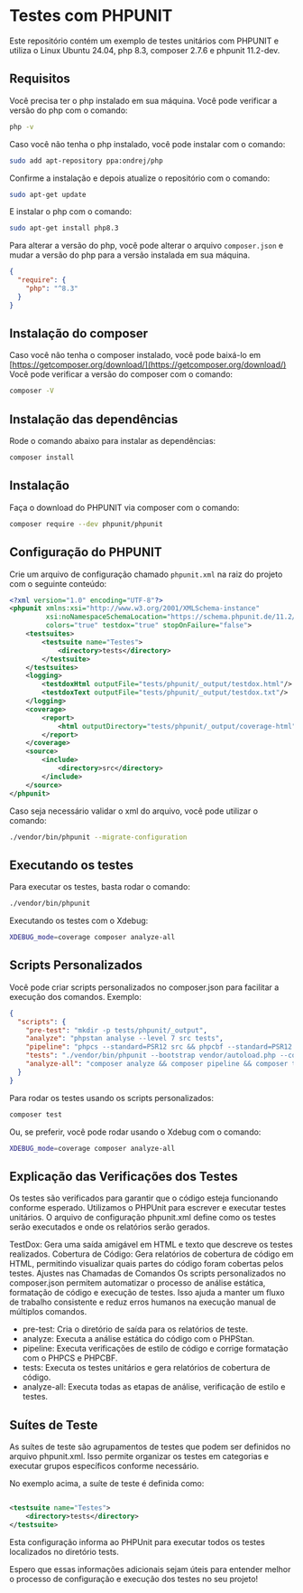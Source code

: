 # Testes com PHPUNIT

Este repositório contém um exemplo de testes unitários com PHPUNIT e utiliza o Linux Ubuntu 24.04, php 8.3, composer
2.7.6 e phpunit
11.2-dev.

## Requisitos

Você precisa ter o php instalado em sua máquina. Você pode verificar a versão do php com o comando:

```bash
php -v
```

Caso você não tenha o php instalado, você pode instalar com o comando:

```bash
sudo add apt-repository ppa:ondrej/php
```

Confirme a instalação e depois atualize o repositório com o comando:

```bash
sudo apt-get update
```

E instalar o php com o comando:

```bash
sudo apt-get install php8.3
```

Para alterar a versão do php, você pode alterar o arquivo `composer.json` e mudar a versão do php para a versão
instalada em sua máquina.

```json
{
  "require": {
    "php": "^8.3"
  }
}
```

## Instalação do composer

Caso você não tenha o composer instalado, você pode baixá-lo
em [https://getcomposer.org/download/](https://getcomposer.org/download/)
Você pode verificar a versão do composer com o comando:

```bash
composer -V
```

## Instalação das dependências

Rode o comando abaixo para instalar as dependências:

```bash
composer install
```

## Instalação

Faça o download do PHPUNIT via composer com o comando:

```bash
composer require --dev phpunit/phpunit
```

## Configuração do PHPUNIT

Crie um arquivo de configuração chamado `phpunit.xml` na raiz do projeto com o seguinte conteúdo:

```xml
<?xml version="1.0" encoding="UTF-8"?>
<phpunit xmlns:xsi="http://www.w3.org/2001/XMLSchema-instance"
         xsi:noNamespaceSchemaLocation="https://schema.phpunit.de/11.2/phpunit.xsd" bootstrap="vendor/autoload.php"
         colors="true" testdox="true" stopOnFailure="false">
    <testsuites>
        <testsuite name="Testes">
            <directory>tests</directory>
        </testsuite>
    </testsuites>
    <logging>
        <testdoxHtml outputFile="tests/phpunit/_output/testdox.html"/>
        <testdoxText outputFile="tests/phpunit/_output/testdox.txt"/>
    </logging>
    <coverage>
        <report>
            <html outputDirectory="tests/phpunit/_output/coverage-html"/>
        </report>
    </coverage>
    <source>
        <include>
            <directory>src</directory>
        </include>
    </source>
</phpunit>
```

Caso seja necessário validar o xml do arquivo, você pode utilizar o comando:

```bash
./vendor/bin/phpunit --migrate-configuration
```

## Executando os testes

Para executar os testes, basta rodar o comando:

```bash
./vendor/bin/phpunit
``` 

Executando os testes com o Xdebug:

```bash
XDEBUG_mode=coverage composer analyze-all
```  

## Scripts Personalizados

Você pode criar scripts personalizados no composer.json para facilitar a execução dos comandos. Exemplo:

```json
{
  "scripts": {
    "pre-test": "mkdir -p tests/phpunit/_output",
    "analyze": "phpstan analyse --level 7 src tests",
    "pipeline": "phpcs --standard=PSR12 src && phpcbf --standard=PSR12 src",
    "tests": "./vendor/bin/phpunit --bootstrap vendor/autoload.php --coverage-html tests/phpunit/_output/coverage-html",
    "analyze-all": "composer analyze && composer pipeline && composer tests"
  }
}
```

Para rodar os testes usando os scripts personalizados:

```bash
composer test
```

Ou, se preferir, você pode rodar usando o Xdebug com o comando:

```bash
XDEBUG_mode=coverage composer analyze-all
```

## Explicação das Verificações dos Testes

Os testes são verificados para garantir que o código esteja funcionando conforme esperado. Utilizamos o PHPUnit para
escrever e executar testes unitários. O arquivo de configuração phpunit.xml define como os testes serão executados e
onde os relatórios serão gerados.

TestDox: Gera uma saída amigável em HTML e texto que descreve os testes realizados.
Cobertura de Código: Gera relatórios de cobertura de código em HTML, permitindo visualizar quais partes do código foram
cobertas pelos testes.
Ajustes nas Chamadas de Comandos
Os scripts personalizados no composer.json permitem automatizar o processo de análise estática, formatação de código e
execução de testes. Isso ajuda a manter um fluxo de trabalho consistente e reduz erros humanos na execução manual de
múltiplos comandos.

- pre-test: Cria o diretório de saída para os relatórios de teste.
- analyze: Executa a análise estática do código com o PHPStan.
- pipeline: Executa verificações de estilo de código e corrige formatação com o PHPCS e PHPCBF.
- tests: Executa os testes unitários e gera relatórios de cobertura de código.
- analyze-all: Executa todas as etapas de análise, verificação de estilo e testes.

## Suítes de Teste
As suítes de teste são agrupamentos de testes que podem ser definidos no arquivo phpunit.xml. Isso permite organizar os
testes em categorias e executar grupos específicos conforme necessário.

No exemplo acima, a suíte de teste é definida como:

```xml

<testsuite name="Testes">
    <directory>tests</directory>
</testsuite>
```

Esta configuração informa ao PHPUnit para executar todos os testes localizados no diretório tests.

Espero que essas informações adicionais sejam úteis para entender melhor o processo de configuração e execução dos
testes no seu projeto!